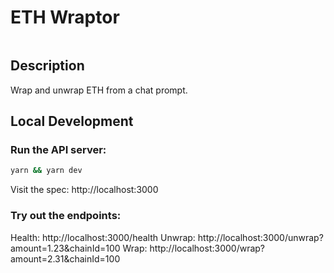 # ETH Wraptor

<img src="https://encrypted-tbn0.gstatic.com/images?q=tbn:ANd9GcSSg_Qb_8YmjKCbO3bdXt0QfnZnCtKUWZ4owgU1ugQoSdFPkbcL9gkkFQTabM4VfiOudT8&usqp=CAU" alt="cover_image" width="0" />

## Description

Wrap and unwrap ETH from a chat prompt.


## Local Development


### Run the API server:
```sh
yarn && yarn dev
```

Visit the spec: http://localhost:3000

### Try out the endpoints:

Health: http://localhost:3000/health
Unwrap: http://localhost:3000/unwrap?amount=1.23&chainId=100
Wrap: http://localhost:3000/wrap?amount=2.31&chainId=100
